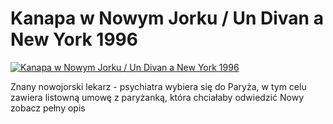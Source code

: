 Kanapa w Nowym Jorku / Un Divan a New York 1996 
=============
[![Kanapa w Nowym Jorku / Un Divan a New York 1996 ](http://vidos.pl/images/player.gif)](http://vidos.pl/kanapa-w-nowym-jorku-un-divan-a-new-york-1996)

 Znany nowojorski lekarz - psychiatra wybiera się do Paryża, w tym celu zawiera listowną umowę z paryżanką, która chciałaby odwiedzić Nowy zobacz pełny opis
